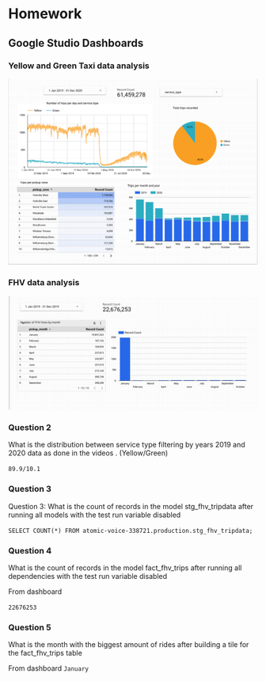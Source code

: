 # Homework

## Google Studio Dashboards

### Yellow and Green Taxi data analysis

![nytaxi_1](nytaxi_data_analysis.png)

### FHV data analysis

![nytaxi_2](fhv_analysis.png)

### Question 2
What is the distribution between service type filtering by years 2019 and 2020 data as done in the videos . (Yellow/Green)

`89.9/10.1`

### Question 3
Question 3: What is the count of records in the model stg_fhv_tripdata after running all models with the test run variable disabled 

`
SELECT COUNT(*) FROM atomic-voice-338721.production.stg_fhv_tripdata;
`

### Question 4

What is the count of records in the model fact_fhv_trips after running all dependencies with the test run variable disabled 

From dashboard

`22676253`

### Question 5
What is the month with the biggest amount of rides after building a tile for the fact_fhv_trips table

From dashboard
`January`




